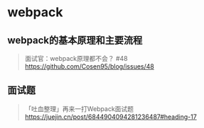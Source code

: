 # webpack

## webpack的基本原理和主要流程
>
> 面试官：webpack原理都不会？ #48
> <https://github.com/Cosen95/blog/issues/48>

## 面试题
>
> 「吐血整理」再来一打Webpack面试题
> <https://juejin.cn/post/6844904094281236487#heading-17>
